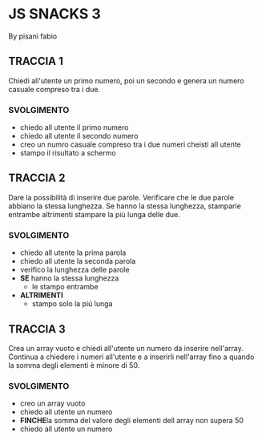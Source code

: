 # JS SNACKS 3
By pisani fabio

## TRACCIA 1
Chiedi all'utente un primo numero, poi un secondo e genera un numero casuale compreso tra i due.

### SVOLGIMENTO
- chiedo all utente il primo numero
- chiedo all utente il secondo numero
- creo un numro casuale compreso tra i due numeri cheisti all utente
- stampo il risultato a schermo


## TRACCIA 2
Dare la possibilità di inserire due parole. Verificare che le due parole abbiano la stessa lunghezza. Se hanno la stessa lunghezza, stamparle entrambe altrimenti stampare la più lunga delle due.

### SVOLGIMENTO
- chiedo all utente la prima parola
- chiedo all utente la seconda parola
- verifico la lunghezza delle parole
- **SE** hanno la stessa lunghezza
    - le stampo entrambe
- **ALTRIMENTI** 
    -   stampo solo la piú lunga


## TRACCIA 3
Crea un array vuoto e chiedi all'utente un numero da inserire nell'array. Continua a chiedere i numeri all'utente e a inserirli nell'array fino a quando la somma degli elementi è minore di 50.

### SVOLGIMENTO
- creo un array vuoto
- chiedo all utente un numero
- **FINCHE**la somma del valore degli elementi dell array non supera 50
- chiedo all utente un numero
